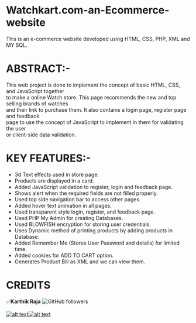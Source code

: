 # Watchkart.com-an-Ecommerce-website
This is an e-commerce website developed using HTML, CSS, PHP, XML and MY SQL.

[1.1]: https://img.icons8.com/ios-filled/25/000000/instagram-new.png
[1.2]: https://img.icons8.com/metro/26/000000/twitter.png
[1]: https://www.instagram.com/mr.anonymous_official
[11]: https://twitter.com/MrAnonymousofcl

# ABSTRACT:-
This web project is done to implement the concept of basic HTML, CSS, and JavaScript together <br/>
to make a online Watch store. This page recommends the new and top selling brands of watches</br>
and their link to purchase them. It also contains a login page, register page and feedback <br/> 
page to use the concept of JavaScript to implement in them for validating the user <br/> 
or client-side data validation. <br/>

# KEY FEATURES:-
* 3d Text effects used in store page. 
* Products are displayed in a card. 
* Added JavaScript validation to register, login and feedback page. 
* Shows alert when the required fields are not filled properly. 
* Used top side navigation bar to access other pages. 
* Added  hover text animation in all pages.
* Used transparent style login, register, and feedback  page. 
* Used PHP My Admin for creating Databases. 
* Used BLOWFISH encryption for storing user credentials. 
* Uses Dynamic method of printing products by adding products in Database. 
* Added Remember Me (Stores User Password and details) for limited time. 
* Added cookies for ADD TO CART option. 
* Generates Product Bill as XML and we can view them. 

# CREDITS  
:white_check_mark:**Karthik Raja**
![GitHub followers](https://img.shields.io/github/followers/mr-anonymous-official?label=mr-anonymous-official&style=social) <br/>
<br/>
[![alt text][1.1]][1][![alt text][1.2]][11] <br/>
